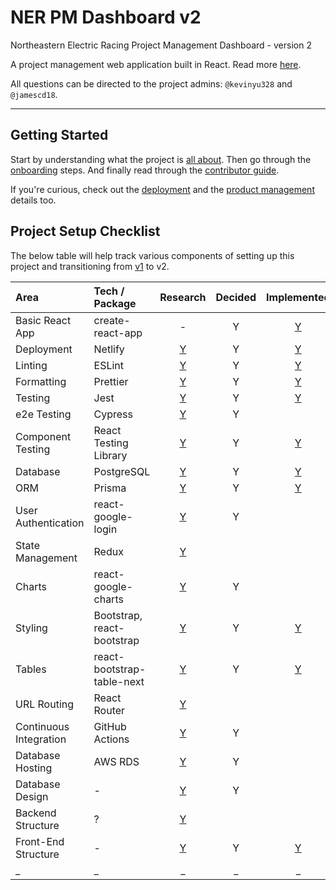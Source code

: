 # NER PM Dashboard v2

Northeastern Electric Racing Project Management Dashboard - version 2

A project management web application built in React.
Read more [here](https://github.com/Northeastern-Electric-Racing/PM-Dashboard-v2/blob/main/docs/About.md).

All questions can be directed to the project admins: `@kevinyu328` and `@jamescd18`.

---

## Getting Started

Start by understanding what the project is [all about](https://github.com/Northeastern-Electric-Racing/PM-Dashboard-v2/blob/main/docs/About.md).
Then go through the [onboarding](https://github.com/Northeastern-Electric-Racing/PM-Dashboard-v2/blob/main/docs/Onboarding.md) steps.
And finally read through the [contributor guide](https://github.com/Northeastern-Electric-Racing/PM-Dashboard-v2/blob/main/docs/ContributorGuide.md).

If you're curious, check out the [deployment](https://github.com/Northeastern-Electric-Racing/PM-Dashboard-v2/blob/main/docs/Deployment.md) and the [product management](https://github.com/Northeastern-Electric-Racing/PM-Dashboard-v2/blob/main/docs/ProductManagement.md) details too.

## Project Setup Checklist

The below table will help track various components of setting up this project and transitioning from [v1](https://github.com/Northeastern-Electric-Racing/PM-Dashboard-v1) to v2.

| Area                   | Tech / Package             |                                    Research                                    | Decided |                                                    Implemented                                                     |
| :--------------------- | :------------------------- | :----------------------------------------------------------------------------: | :-----: | :----------------------------------------------------------------------------------------------------------------: |
| Basic React App        | create-react-app           |                                       -                                        |    Y    | [Y](https://github.com/Northeastern-Electric-Racing/PM-Dashboard-v2/tree/6762c180ade9801712fac20f0bc1cc32d7176326) |
| Deployment             | Netlify                    | [Y](https://github.com/Northeastern-Electric-Racing/PM-Dashboard-v2/issues/1)  |    Y    | [Y](https://github.com/Northeastern-Electric-Racing/PM-Dashboard-v2/tree/8066a8e7ea9e8fe23b73753a4078f50490544b7f) |
| Linting                | ESLint                     | [Y](https://github.com/Northeastern-Electric-Racing/PM-Dashboard-v2/issues/6)  |    Y    |                    [Y](https://github.com/Northeastern-Electric-Racing/PM-Dashboard-v2/pull/45)                    |
| Formatting             | Prettier                   | [Y](https://github.com/Northeastern-Electric-Racing/PM-Dashboard-v2/issues/6)  |    Y    |                    [Y](https://github.com/Northeastern-Electric-Racing/PM-Dashboard-v2/pull/45)                    |
| Testing                | Jest                       | [Y](https://github.com/Northeastern-Electric-Racing/PM-Dashboard-v2/issues/7)  |    Y    | [Y](https://github.com/Northeastern-Electric-Racing/PM-Dashboard-v2/tree/6762c180ade9801712fac20f0bc1cc32d7176326) |
| e2e Testing            | Cypress                    | [Y](https://github.com/Northeastern-Electric-Racing/PM-Dashboard-v2/issues/5)  |    Y    |                                                                                                                    |
| Component Testing      | React Testing Library      | [Y](https://github.com/Northeastern-Electric-Racing/PM-Dashboard-v2/issues/16) |    Y    | [Y](https://github.com/Northeastern-Electric-Racing/PM-Dashboard-v2/tree/6762c180ade9801712fac20f0bc1cc32d7176326) |
| Database               | PostgreSQL                 | [Y](https://github.com/Northeastern-Electric-Racing/PM-Dashboard-v2/issues/4)  |    Y    |                    [Y](https://github.com/Northeastern-Electric-Racing/PM-Dashboard-v2/pull/41)                    |
| ORM                    | Prisma                     | [Y](https://github.com/Northeastern-Electric-Racing/PM-Dashboard-v2/issues/2)  |    Y    |                    [Y](https://github.com/Northeastern-Electric-Racing/PM-Dashboard-v2/pull/41)                    |
| User Authentication    | react-google-login         | [Y](https://github.com/Northeastern-Electric-Racing/PM-Dashboard-v2/issues/17) |    Y    |                                                                                                                    |
| State Management       | Redux                      | [Y](https://github.com/Northeastern-Electric-Racing/PM-Dashboard-v2/issues/18) |         |                                                                                                                    |
| Charts                 | react-google-charts        | [Y](https://github.com/Northeastern-Electric-Racing/PM-Dashboard-v2/issues/20) |    Y    |                                                                                                                    |
| Styling                | Bootstrap, react-bootstrap | [Y](https://github.com/Northeastern-Electric-Racing/PM-Dashboard-v2/issues/19) |    Y    |                    [Y](https://github.com/Northeastern-Electric-Racing/PM-Dashboard-v2/pull/74)                    |
| Tables                 | react-bootstrap-table-next | [Y](https://github.com/Northeastern-Electric-Racing/PM-Dashboard-v2/issues/19) |    Y    |                    [Y](https://github.com/Northeastern-Electric-Racing/PM-Dashboard-v2/pull/74)                    |
| URL Routing            | React Router               | [Y](https://github.com/Northeastern-Electric-Racing/PM-Dashboard-v2/issues/21) |         |                                                                                                                    |
| Continuous Integration | GitHub Actions             | [Y](https://github.com/Northeastern-Electric-Racing/PM-Dashboard-v2/issues/22) |    Y    |                                                                                                                    |
| Database Hosting       | AWS RDS                    | [Y](https://github.com/Northeastern-Electric-Racing/PM-Dashboard-v2/issues/23) |    Y    |                                                                                                                    |
| Database Design        | -                          | [Y](https://github.com/Northeastern-Electric-Racing/PM-Dashboard-v2/issues/37) |    Y    |                                                                                                                    |
| Backend Structure      | ?                          | [Y](https://github.com/Northeastern-Electric-Racing/PM-Dashboard-v2/issues/14) |         |                                                                                                                    |
| Front-End Structure    | -                          | [Y](https://github.com/Northeastern-Electric-Racing/PM-Dashboard-v2/issues/47) |    Y    |                    [Y](https://github.com/Northeastern-Electric-Racing/PM-Dashboard-v2/pull/52)                    |
| \_                     | \_                         |                                       \_                                       |   \_    |                                                         \_                                                         |
